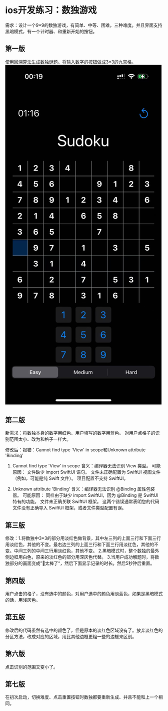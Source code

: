 # ios开发练习：数独游戏

需求：设计一个9*9的数独游戏，有简单、中等、困难，三种难度。并且界面支持黑暗模式，有一个计时器、和重新开始的按钮。

## 第一版
使用回溯算法生成数独谜题。将输入数字的按钮做成3*3的九宫格。
<img src="https://github.com/zeisscai/Sudoku4ios/blob/main/test.JPG?raw=true" alt="test" width="500"/>
## 第二版
新需求：将数独本身的数字用红色、用户填写的数字用蓝色。
对用户点格子的识别范围太小、改为和格子一样大。

修改后：报错：Cannot find type 'View' in scope和Unknown attribute 'Binding'

1. Cannot find type 'View' in scope
含义：编译器无法识别 View 类型。
可能原因：
文件缺少 import SwiftUI 语句。
文件未正确配置为 SwiftUI 视图文件（例如，可能是纯 Swift 文件）。
项目配置不支持 SwiftUI。

3. Unknown attribute 'Binding'
含义：编译器无法识别 @Binding 属性包装器。
可能原因：
同样由于缺少 import SwiftUI，因为 @Binding 是 SwiftUI 特有的功能。
文件未正确关联 SwiftUI 框架。
这两个错误通常表明您的代码文件没有正确导入 SwiftUI 框架，或者文件类型配置有误。

## 第三版
修改：1.将数独中3*3的部分用淡红色做背景，其中左三列的上面三行和下面三行用淡红色，其他的不变。最右边三列的上面三行和下面三行用淡红色，其他的不变。中间三列的中间三行用淡红色，其他不变。
2.黑暗模式时，整个数独的最外侧边框用白色，原来的淡红色的部分用深灰色代替。
3.当用户成功解题时，将数独部分的画面变成”🎉太棒了“，然后下面显示记录的时长。然后5秒钟后重置。

## 第四版
用户点击的格子，没有选中的颜色，对用户选中的颜色用淡蓝色，如果是黑暗模式的话，用浅灰色。

## 第五版
修改后的代码虽然有选中的颜色了，但是原本的淡红色区域没有了。放弃淡红色的分区方法，改成对应的区域，用比其他边框更粗一些的边框来区别。

## 第六版
点击识别的范围又变小了。

## 第七版
在初次启动，切换难度、点击重置按钮时数独都要重新生成、并且不能和上一个相同。
